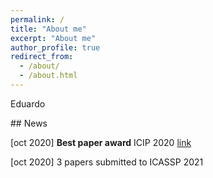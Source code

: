 ```yaml
---
permalink: /
title: "About me"
excerpt: "About me"
author_profile: true
redirect_from: 
  - /about/
  - /about.html
---
```


Eduardo

<div class="notice--info">
## News 

[oct 2020] **Best paper award** ICIP 2020 [link](https://arxiv.org/abs/2003.01866)

[oct 2020] 3 papers submitted to ICASSP 2021 
</div>
